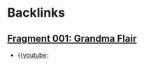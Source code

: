 
# Backlinks
## [Fragment 001: Grandma Flair](<Fragment 001: Grandma Flair.md>)
- {{[youtube](<youtube.md>):

